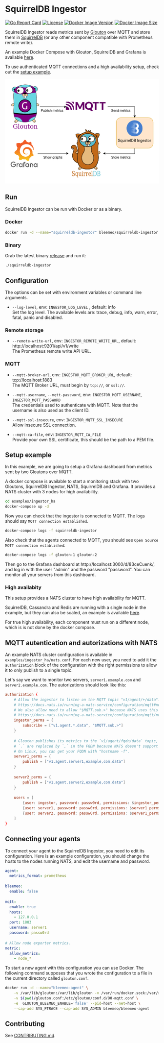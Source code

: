 # SquirrelDB Ingestor

[![Go Report Card](https://goreportcard.com/badge/github.com/bleemeo/squirreldb-ingestor)](https://goreportcard.com/report/github.com/bleemeo/squirreldb-ingestor)
[![License](https://img.shields.io/badge/license-Apache%202.0-blue.svg)](https://github.com/bleemeo/squirreldb-ingestor/blob/master/LICENSE)
[![Docker Image Version](https://img.shields.io/docker/v/bleemeo/squirreldb-ingestor)](https://hub.docker.com/r/bleemeo/squirreldb-ingestor/tags)
[![Docker Image Size](https://img.shields.io/docker/image-size/bleemeo/squirreldb-ingestor)](https://hub.docker.com/r/bleemeo/squirreldb-ingestor)

SquirrelDB Ingestor reads metrics sent by [Glouton](https://github.com/bleemeo/glouton) over MQTT 
and store  them in [SquirrelDB](https://github.com/bleemeo/squirreldb) (or any other component
compatible with Prometheus remote write).

An example Docker Compose with Glouton, SquirrelDB and Grafana is available
[here](https://github.com/bleemeo/glouton/tree/master/examples/mqtt).

To use authenticated MQTT connections and a high availability setup, check out the [setup example](#setup-example).

![](squirreldb-ingestor.drawio.png)

## Run

SquirrelDB Ingestor can be run with Docker or as a binary.

### Docker

```sh
docker run -d --name="squirreldb-ingestor" bleemeo/squirreldb-ingestor
```

### Binary

Grab the latest binary [release](https://github.com/bleemeo/squirreldb-ingestor/releases/latest) and run it:

```sh
./squirreldb-ingestor
```

## Configuration

The options can be set with environment variables or command line arguments.

-  `--log-level`, env: `INGESTOR_LOG_LEVEL` , default: info  
Set the log level. The available levels are: trace, debug, info, warn, error, fatal, panic and disabled.  

### Remote storage

-  `--remote-write-url`, env: `INGESTOR_REMOTE_WRITE_URL`, default: http://localhost:9201/api/v1/write  
The Prometheus remote write API URL.

### MQTT

-  `--mqtt-broker-url`, env: `INGESTOR_MQTT_BROKER_URL`, default: tcp://localhost:1883  
The MQTT Broker URL, must begin by `tcp://`, or `ssl://`.

-  `--mqtt-username`, `--mqtt-password`, env: `INGESTOR_MQTT_USERNAME`, `INGESTOR_MQTT_PASSWORD`  
The credentials used to authenticate with MQTT. Note that the username is also used as the client ID.

-  `--mqtt-ssl-insecure`, env: `INGESTOR_MQTT_SSL_INSECURE`  
Allow insecure SSL connection.

-  `--mqtt-ca-file`, env: `INGESTOR_MQTT_CA_FILE`  
Provide your own SSL certificate, this should be the path to a PEM file.

## Setup example

In this example, we are going to setup a Grafana dashboard from metrics sent by two Gloutons over MQTT.

A docker compose is available to start a monitoring stack with two Gloutons, SquirrelDB Ingestor, NATS, 
SquirrelDB and Grafana. It provides a NATS cluster with 3 nodes for high availability.

```sh
cd examples/ingestor_ha
docker-compose up -d
```

Now you can check that the ingestor is connected to MQTT. The logs should say `MQTT connection established`.
```sh
docker-compose logs -f squirreldb-ingestor 
```

Also check that the agents connected to MQTT, you should see `Open Source MQTT connection established`:
```sh
docker-compose logs -f glouton-1 glouton-2
```

Then go to the Grafana dashboard at http://localhost:3000/d/83ceCuenk/, and log in with the user
"admin" and the password "password". You can monitor all your servers from this dashboard.

### High availabity

This setup provides a NATS cluster to have high availability for MQTT.

SquirrelDB, Cassandra and Redis are running with a single node in the example, 
but they can also be scaled, an example is available
[here](https://github.com/bleemeo/squirreldb/tree/master/examples/squirreldb_ha).

For true high availability, each component must run on a different node, which is is not done by the docker compose.

## MQTT autentication and autorizations with NATS

An example NATS cluster configuration is available in `examples/ingestor_ha/nats.conf`. 
For each new user, you need to add it the `authorization` block of the configuration with the right
permissions to allow it to only publish to a single topic. 

Let's say we want to monitor two servers, `server1.example.com` and `server2.example.com`. 
The autorizations should look like this:

```conf
authorization {
    # Allow the ingestor to listen on the MQTT topic "v1/agent/+/data".
    # https://docs.nats.io/running-a-nats-service/configuration/mqtt#mqtt-topics-and-nats-subjects
    # We also allow need to allow "$MQTT.sub.>" because NATS uses this topic to store durable subsription.
    # https://docs.nats.io/running-a-nats-service/configuration/mqtt/mqtt_config#special-permissions
    ingestor_perms = {
        subscribe = ["v1.agent.*.data", "$MQTT.sub.>"]
    }

    # Glouton publishes its metrics to the `v1/agent/fqdn/data` topic, with `fqdn` replaced by the host FQDN.
    # `.` are replaced by `,` in the FQDN because NATS doesn't support `.` in MQTT topics.
    # On Linux, you can get your FQDN with "hostname -f".
    server1_perms = {
        publish = ["v1.agent.server1,example,com.data"]
    }

    server2_perms = {
        publish = ["v1.agent.server2,example,com.data"]
    }

    users = [
        {user: ingestor, password: passw0rd, permissions: $ingestor_perms, allowed_connection_types: ["MQTT"]}
        {user: server1, password: passw0rd, permissions: $server1_perms, allowed_connection_types: ["MQTT"]}
        {user: server2, password: passw0rd, permissions: $server1_perms, allowed_connection_types: ["MQTT"]}
    ]
}
```

## Connecting your agents

To connect your agent to the SquirrelDB Ingestor, you need to edit its configuration. Here is an example
configuration, you should change the hosts to the nodes running NATS, and edit the username and password.

```yaml
agent:
  metrics_format: prometheus

bleemeo:
  enable: false

mqtt:
  enable: true
  hosts: 
    - 127.0.0.1
  port: 1883
  username: server1
  password: passw0rd

# Allow node exporter metrics.
metric:
  allow_metrics:
    - node_*
```

To start a new agent with this configuration you can use Docker. The following command supposes
that you wrote the configuration to a file in the current directory called `glouton.conf`.

```sh
docker run -d --name="bleemeo-agent" \
    -v /var/lib/glouton:/var/lib/glouton -v /var/run/docker.sock:/var/run/docker.sock -v /:/hostroot:ro \
    -v $(pwd)/glouton.conf:/etc/glouton/conf.d/90-mqtt.conf \
    -e  GLOUTON_BLEEMEO_ENABLE='false' --pid=host --net=host \
    --cap-add SYS_PTRACE --cap-add SYS_ADMIN bleemeo/bleemeo-agent
```

## Contributing

See [CONTRIBUTING.md](CONTRIBUTING.md).
